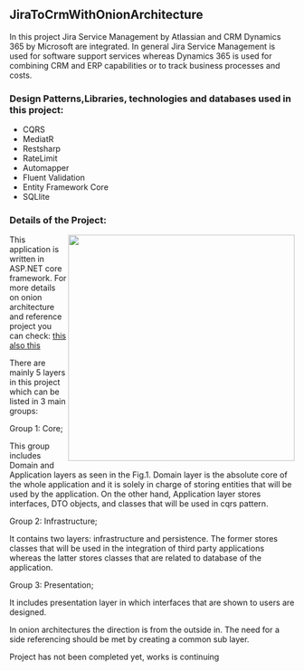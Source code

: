 <h2 align="left">JiraToCrmWithOnionArchitecture</h2>
<p>
In this project Jira Service Management by Atlassian and CRM Dynamics 365 by Microsoft are integrated. In general Jira Service Management is used for software support services whereas Dynamics 365 is used for combining CRM and ERP capabilities or to track business processes and costs.
</p>

<h3> Design Patterns,Libraries, technologies and databases used in this project:</h3>
<ul>
<li>CQRS</li>
<li>MediatR</li>
<li>Restsharp</li>
<li>RateLimit</li>
<li>Automapper</li>
<li>Fluent Validation</li>
<li>Entity Framework Core</li>
<li>SQLlite</li>
</ul>
<h3> Details of the Project:</h3>


<img align="right" src="https://www.gencayyildiz.com/blog/wp-content/uploads/2021/03/Nedir-Bu-Onion-Architecture-1.png" width="400">

<p align="left">
This application is written in ASP.NET core framework. For more details on onion architecture and reference project you can check: 
<a  target="_blank" href="https://jeffreypalermo.com/2008/07/the-onion-architecture-part-1/">this</a>
<a  target="_blank" href="https://codewithmukesh.com/blog/onion-architecture-in-aspnet-core/">also this</a>
</p>
<p align="left">
There are mainly 5 layers in this project which can be listed in 3 main groups:

Group 1: Core;
  
This group includes Domain and Application layers as seen in the Fig.1. Domain layer is the absolute core of the whole application and it is solely in charge of storing entities that will be used by the application. On the other hand, Application layer stores interfaces, DTO objects, and classes that will be used in cqrs pattern.

Group 2: Infrastructure;
  
It contains two layers: infrastructure and persistence. The former stores classes that will be used in the integration of third party applications whereas the latter stores classes that are related to database of the application.

 
Group 3: Presentation;
  
It includes presentation layer in which interfaces that are shown to users are designed.

In onion architectures the direction is from the outside in. The need for a side referencing should be met by creating a common sub layer.
</p>

<p>
Project has not been completed yet, works is continuing 
</p>
